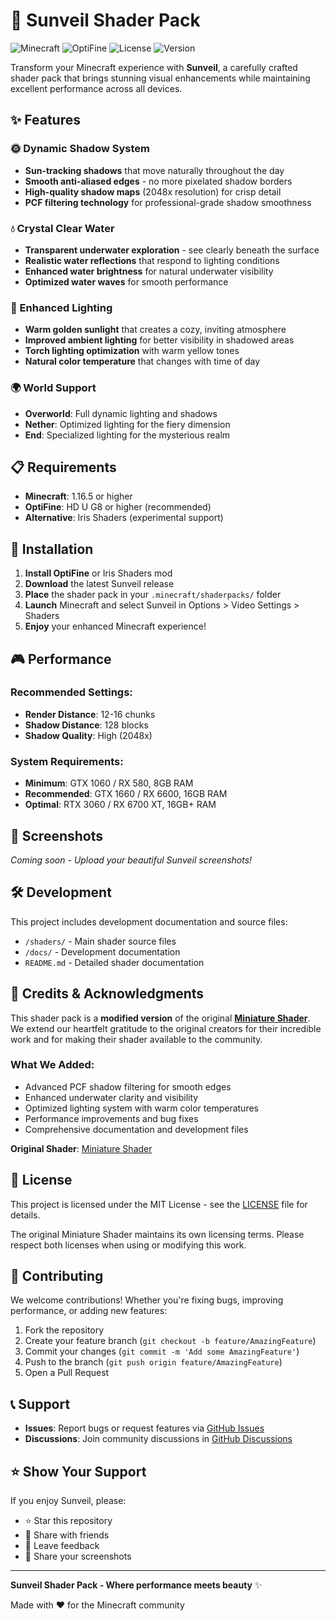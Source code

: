 # 🌟 Sunveil Shader Pack

![Minecraft](https://img.shields.io/badge/Minecraft-1.16%2B-brightgreen)
![OptiFine](https://img.shields.io/badge/OptiFine-Required-blue)
![License](https://img.shields.io/badge/License-MIT-yellow)
![Version](https://img.shields.io/badge/Version-1.0-orange)

Transform your Minecraft experience with **Sunveil**, a carefully crafted shader pack that brings stunning visual enhancements while maintaining excellent performance across all devices.

## ✨ Features

### 🌞 Dynamic Shadow System
- **Sun-tracking shadows** that move naturally throughout the day
- **Smooth anti-aliased edges** - no more pixelated shadow borders
- **High-quality shadow maps** (2048x resolution) for crisp detail
- **PCF filtering technology** for professional-grade shadow smoothness

### 💧 Crystal Clear Water
- **Transparent underwater exploration** - see clearly beneath the surface
- **Realistic water reflections** that respond to lighting conditions
- **Enhanced water brightness** for natural underwater visibility
- **Optimized water waves** for smooth performance

### 🌅 Enhanced Lighting
- **Warm golden sunlight** that creates a cozy, inviting atmosphere
- **Improved ambient lighting** for better visibility in shadowed areas
- **Torch lighting optimization** with warm yellow tones
- **Natural color temperature** that changes with time of day

### 🌍 World Support
- **Overworld**: Full dynamic lighting and shadows
- **Nether**: Optimized lighting for the fiery dimension
- **End**: Specialized lighting for the mysterious realm

## 📋 Requirements

- **Minecraft**: 1.16.5 or higher
- **OptiFine**: HD U G8 or higher (recommended)
- **Alternative**: Iris Shaders (experimental support)

## 🚀 Installation

1. **Install OptiFine** or Iris Shaders mod
2. **Download** the latest Sunveil release
3. **Place** the shader pack in your `.minecraft/shaderpacks/` folder
4. **Launch** Minecraft and select Sunveil in Options > Video Settings > Shaders
5. **Enjoy** your enhanced Minecraft experience!

## 🎮 Performance

### Recommended Settings:
- **Render Distance**: 12-16 chunks
- **Shadow Distance**: 128 blocks
- **Shadow Quality**: High (2048x)

### System Requirements:
- **Minimum**: GTX 1060 / RX 580, 8GB RAM
- **Recommended**: GTX 1660 / RX 6600, 16GB RAM
- **Optimal**: RTX 3060 / RX 6700 XT, 16GB+ RAM

## 📸 Screenshots

*Coming soon - Upload your beautiful Sunveil screenshots!*

## 🛠 Development

This project includes development documentation and source files:

- `/shaders/` - Main shader source files
- `/docs/` - Development documentation
- `README.md` - Detailed shader documentation

## 💝 Credits & Acknowledgments

This shader pack is a **modified version** of the original [**Miniature Shader**](https://modrinth.com/shader/miniature-shader). We extend our heartfelt gratitude to the original creators for their incredible work and for making their shader available to the community.

### What We Added:
- Advanced PCF shadow filtering for smooth edges
- Enhanced underwater clarity and visibility
- Optimized lighting system with warm color temperatures
- Performance improvements and bug fixes
- Comprehensive documentation and development files

**Original Shader**: [Miniature Shader](https://modrinth.com/shader/miniature-shader)

## 📄 License

This project is licensed under the MIT License - see the [LICENSE](LICENSE) file for details.

The original Miniature Shader maintains its own licensing terms. Please respect both licenses when using or modifying this work.

## 🤝 Contributing

We welcome contributions! Whether you're fixing bugs, improving performance, or adding new features:

1. Fork the repository
2. Create your feature branch (`git checkout -b feature/AmazingFeature`)
3. Commit your changes (`git commit -m 'Add some AmazingFeature'`)
4. Push to the branch (`git push origin feature/AmazingFeature`)
5. Open a Pull Request

## 📞 Support

- **Issues**: Report bugs or request features via [GitHub Issues](https://github.com/code-Network1/Sunveil/issues)
- **Discussions**: Join community discussions in [GitHub Discussions](https://github.com/code-Network1/Sunveil/discussions)

## ⭐ Show Your Support

If you enjoy Sunveil, please:
- ⭐ Star this repository
- 🔄 Share with friends
- 📝 Leave feedback
- 🎨 Share your screenshots

---

**Sunveil Shader Pack - Where performance meets beauty** ✨

Made with ❤️ for the Minecraft community